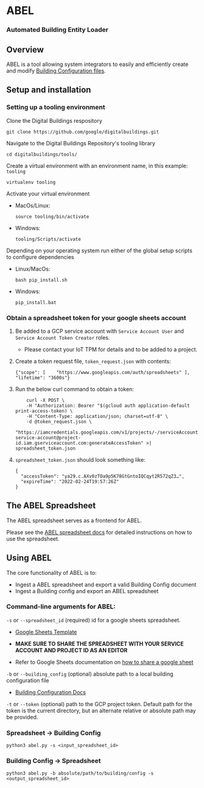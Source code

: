 # ABEL
### Automated Building Entity Loader

## Overview
ABEL is a tool allowing system integrators to easily and efficiently create and modify [Building Configuration files](https://github.com/google/digitalbuildings/blob/master/ontology/docs/building_config.md).

## Setup and installation

### Setting up a tooling environment

Clone the Digital Buildings respository

  ```
  git clone https://github.com/google/digitalbuildings.git
  ```

Navigate to the Digital Buildings Repository's tooling library

  ```
  cd digitalbuildings/tools/
  ```

Create a virtual environment with an environment name, in this example: `tooling`

  ```
  virtualenv tooling
  ```

Activate your virtual environment

* MacOs/Linux:

  ```
  source tooling/bin/activate
  ```

* Windows:

  ```
  tooling/Scripts/activate
  ```

Depending on your operating system run either of the global setup scripts to configure dependencies

* Linux/MacOs:
  ```
  bash pip_install.sh
  ```

* Windows:

  ```
  pip_install.bat
  ```

### Obtain a spreadsheet token for your google sheets account

1. Be added to a GCP service account with `Service Account User` and `Service Account Token Creator` roles.

    * Please contact your IoT TPM for details and to be added to a project.

2. Create a token request file, `token_request.json` with contents:

    ```
    {"scope": [    "https://www.googleapis.com/auth/spreadsheets" ],  "lifetime": "3600s"}
    ```

3. Run the below curl command to obtain a token:

    ```
        curl -X POST \
        -H "Authorization: Bearer "$(gcloud auth application-default print-access-token) \
        -H "Content-Type: application/json; charset=utf-8" \
        -d @token_request.json \
        "https://iamcredentials.googleapis.com/v1/projects/-/serviceAccounts/your-service-account@project-id.iam.gserviceaccount.com:generateAccessToken" >| spreadsheet_token.json
    ```

4. `spreadsheet_token.json` should look something like:

    ```
    {
      "accessToken": "ya29.c.AXv0zTOa9p5K78GtGntoIQCqyt2R572qZ3…",
      "expireTime": "2022-02-24T19:57:26Z"
    }
    ```

## The ABEL Spreadsheet
The ABEL spreadsheet serves as a frontend for ABEL.

Please see the [ABEL spreadsheet docs](../../tools/abel/validators/README.md) for detailed instructions on how to use the spreadsheet.

## Using ABEL
The core functionality of ABEL is to:
* Ingest a ABEL spreadsheet and export a valid Building Config document
* Ingest a Building config and export an ABEL spreadsheet

### Command-line arguments for ABEL:
`-s` or `--spreadsheet_id` (required) id for a google sheets spreadsheet.
  * [Google Sheets Template](https://docs.google.com/spreadsheets/d/1qKMlpJI5-_h_8innNniEkpatMBcRHSGekrRwTsPQ618/copy#gid=980240783)

  * **MAKE SURE TO SHARE THE SPREADSHEET WITH YOUR SERVICE ACCOUNT AND PROJECT ID AS AN EDITOR**
  * Refer to Google Sheets documentation on [how to share a google sheet](https://support.google.com/docs/answer/9331169?hl=en#6.1)

`-b` or `--building_config` (optional) absolute path to a local building configuration file
  * [Building Configuration Docs](../../ontology/docs/building_config.md)

`-t` or `--token` (optional) path to the GCP project token. Default path for
  the token is the current directory, but an alternate relative or absolute path
  may be provided.
    
### Spreadsheet -> Building Config
```
python3 abel.py -s <input_spreadsheet_id>
```

### Building Config -> Spreadsheet
```
python3 abel.py -b absolute/path/to/building/config -s <output_spreadsheet_id>
```
